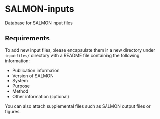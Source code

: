 # SALMON-inputs
Database for SALMON input files

## Requirements
To add new input files, please encapsulate them in a new directory under `inputfiles/` directory with a README file containing the following information:

- Publication information
- Version of SALMON
- System
- Purpose
- Method
- Other information (optional)

You can also attach supplemental files such as SALMON output files or figures.

